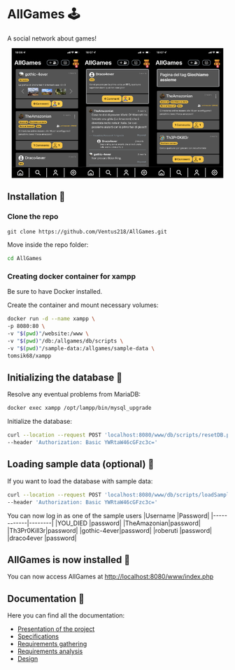 # **AllGames** 🕹️
A social network about games!

<div style="display: flex; justify-content: center">
    <img style="width: 32%;" src="doc/img/screen3.PNG" alt="Screenshot home">
    <img style="width: 32%;" src="doc/img/screen2.PNG" alt="Screenshot post">
    <img style="width: 32%;" src="doc/img/screen1.PNG" alt="Screenshot tags">
</div>

## Installation 🔧

### Clone the repo
```console
git clone https://github.com/Ventus218/AllGames.git
```

Move inside the repo folder:
```sh
cd AllGames
```

### Creating docker container for xampp
Be sure to have Docker installed.

Create the container and mount necessary volumes:
```sh
docker run -d --name xampp \
-p 8080:80 \
-v "$(pwd)"/website:/www \
-v "$(pwd)"/db:/allgames/db/scripts \
-v "$(pwd)"/sample-data:/allgames/sample-data \
tomsik68/xampp
```

## Initializing the database 🐬
Resolve any eventual problems from MariaDB:
```sh
docker exec xampp /opt/lampp/bin/mysql_upgrade
```

Initialize the database:
```sh
curl --location --request POST 'localhost:8080/www/db/scripts/resetDB.php' \
--header 'Authorization: Basic YWRtaW46cGFzc3c='
```

## Loading sample data (optional) 💾
If you want to load the database with sample data:
```sh
curl --location --request POST 'localhost:8080/www/db/scripts/loadSampleDB.php' \
--header 'Authorization: Basic YWRtaW46cGFzc3c='
```

You can now log in as one of the sample users
|Username    |Password|
|------------|--------|
|YOU_DIED    |password|
|TheAmazonian|password|
|Th3Pr0Kill3r|password|
|gothic-4ever|password|
|roberuti    |password|
|draco4ever  |password|

## AllGames is now installed 🎉
You can now access AllGames at [http://localhost:8080/www/index.php](http://localhost:8080/www/index.php)

## Documentation 📖

Here you can find all the documentation:
- [Presentation of the project](doc/Discussione-elaborato.md)
- [Specifications](doc/specifiche_progetto.pdf)
- [Requirements gathering](doc/Requisiti.md)
- [Requirements analysis](doc/Analisi.md)
- [Design](doc/Progettazione.md)
